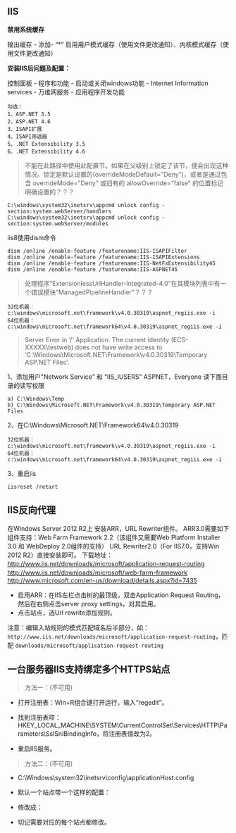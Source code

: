 ## IIS

**禁用系统缓存**

输出缓存 - 添加- “*” 启用用户模式缓存（使用文件更改通知）、内核模式缓存（使用文件更改通知）

**安装IIS后问题及配置：**

控制面板 - 程序和功能 - 启动或关闭windows功能 - Internet Information services - 万维网服务 - 应用程序开发功能

    勾选：
    1、ASP.NET 3.5
    2、ASP.NET 4.6
    3、ISAPI扩展
    4、ISAPI筛选器
    5、.NET Extensibility 3.5
    6、.NET Extensibility 4.6

> 不能在此路径中使用此配置节。如果在父级别上锁定了该节，便会出现这种情况。锁定是默认设置的(overrideModeDefault="Deny")，或者是通过包含
> overrideMode="Deny" 或旧有的 allowOverride="false" 的位置标记明确设置的？？？

    C:\windows\system32\inetsrv\appcmd unlock config -section:system.webServer/handlers
    C:\windows\system32\inetsrv\appcmd unlock config -section:system.webServer/modules

iis8使用dism命令

```
dism /online /enable-feature /featurename:IIS-ISAPIFilter
dism /online /enable-feature /featurename:IIS-ISAPIExtensions
dism /online /enable-feature /featurename:IIS-NetFxExtensibility45
dism /online /enable-feature /featurename:IIS-ASPNET45
```

> 处理程序“ExtensionlessUrlHandler-Integrated-4.0”在其模块列表中有一个错误模块“ManagedPipelineHandler”？？？

    32位机器： c:\windows\microsoft.net\framework\v4.0.30319\aspnet_regiis.exe -i
    64位机器： c:\windows\microsoft.net\framework64\v4.0.30319\aspnet_regiis.exe -i

> Server Error in ‘/' Application. The current identity (ECS-XXXXX\testweb) does not have write access to ‘C:\Windows\Microsoft.NET\Framework\v4.0.30319\Temporary ASP.NET Files'.

1、添加用户"Network Service” 和 “IIS_IUSERS” ASPNET，Everyone 读下面目录的读写权限

    a) C:\Windows\Temp
    b) C:\Windows\Microsoft.NET\Framework\v4.0.30319\Temporary ASP.NET Files

2、在C:\Windows\Microsoft.NET\Framework64\v4.0.30319

    32位机器： c:\windows\microsoft.net\framework\v4.0.30319\aspnet_regiis.exe -i
    64位机器： c:\windows\microsoft.net\framework64\v4.0.30319\aspnet_regiis.exe -i

3、重启iis

    iisreset /retart 

## IIS反向代理

在Windows Server 2012 R2上 安装ARR，URL Rewriter组件。
ARR3.0需要如下组件支持：Web Farm Framework 2.2（该组件又需要Web Platform Installer 3.0 和 WebDeploy 2.0组件的支持）
URL Rewriter2.0（For IIS7.0，支持Win 2012 R2）直接安装即可。
下载地址：<http://www.iis.net/downloads/microsoft/application-request-routing>
　　　　      <http://www.iis.net/downloads/microsoft/web-farm-framework>
　　　　      <http://www.microsoft.com/en-us/download/details.aspx?id=7435>

- 启用ARR：在IIS左栏点击树的最顶级，双击Application Request Routing，然后在右侧点击server proxy settings，对其启用。
- 点击站点，选Url rewrite添加规则。

注意：编辑入站规则的模式匹配域名后半部分，如：`http://www.iis.net/downloads/microsoft/application-request-routing`，匹配 `downloads/microsoft/application-request-routing`

## 一台服务器IIS支持绑定多个HTTPS站点

> 方法一：(不可用)

- 打开注册表：Win+R组合键打开运行，输入“regedit”。

- 找到注册表项：HKEY_LOCAL_MACHINE\SYSTEM\CurrentControlSet\Services\HTTP\Parameters\SslSniBindingInfo，将注册表值改为2。

- 重启IIS服务。

> 方法二：(不可用)

- C:\Windows\system32\inetsrv\config\applicationHost.config

- 默认一个站点带一个这样的配置：<binding protocol="https" bindingInformation="*:443" />
- 修改成：<binding protocol="https" bindingInformation="*:443:www.baidu.om" />

- 切记需要对应的每个站点都修改。
